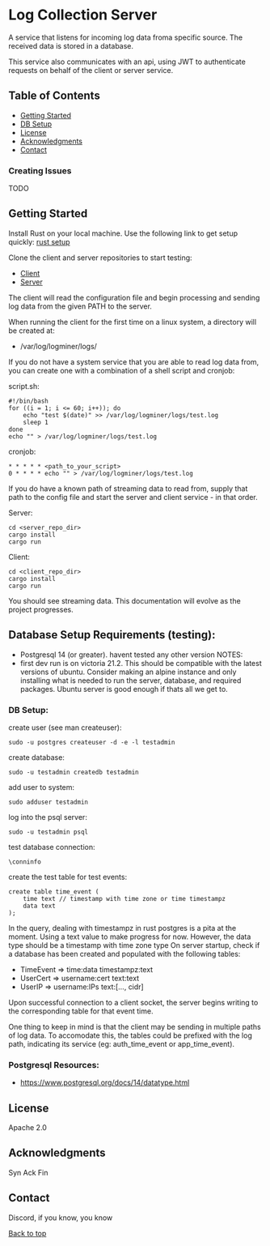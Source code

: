 # Log Collection Server 

A service that listens for incoming log data froma specific source. The received
data is stored in a database.

This service also communicates with an api, using JWT to authenticate requests
on behalf of the client or server service.

## Table of Contents

- [Getting Started](#getting-started)
- [DB Setup](#db-setup)
- [License](#license)
- [Acknowledgments](#acknowledgments)
- [Contact](#contact)

### Creating Issues
TODO

## Getting Started
Install Rust on your local machine. Use the following link to get setup quickly:
[rust setup](https://www.rust-lang.org/tools/install)

Clone the client and server repositories to start testing:
- [Client](https://github.com/SecurityLogMiner/log-collection-client)
- [Server](https://github.com/SecurityLogMiner/log-collection-server)

The client will read the configuration file and begin processing and sending 
log data from the given PATH to the server.

When running the client for the first time on a linux system, a directory will 
be created at:
- /var/log/logminer/logs/

If you do not have a system service that you are able to read log data from, you
can create one with a combination of a shell script and cronjob:

script.sh:
```
#!/bin/bash
for ((i = 1; i <= 60; i++)); do
    echo "test $(date)" >> /var/log/logminer/logs/test.log
    sleep 1
done
echo "" > /var/log/logminer/logs/test.log
```

cronjob:
```
* * * * * <path_to_your_script>
0 * * * * echo "" > /var/log/logminer/logs/test.log
```

If you do have a known path of streaming data to read from, supply that path to
the config file and start the server and client service - in that order.

Server:
```
cd <server_repo_dir>
cargo install
cargo run
```
Client:
```
cd <client_repo_dir>
cargo install
cargo run
```

You should see streaming data. This documentation will evolve as the project
progresses.

## Database Setup Requirements (testing):
- Postgresql 14 (or greater). havent tested any other version
NOTES:
- first dev run is on victoria 21.2. This should be compatible with the latest
  versions of ubuntu. Consider making an alpine instance and only installing 
  what is needed to run the server, database, and required packages. Ubuntu
  server is good enough if thats all we get to.

### DB Setup:

create user (see man createuser):
```
sudo -u postgres createuser -d -e -l testadmin
```

create database:
```
sudo -u testadmin createdb testadmin
```

add user to system:
```
sudo adduser testadmin
```

log into the psql server:
```
sudo -u testadmin psql
```

test database connection:
```
\conninfo
```
create the test table for test events:
```
create table time_event (
    time text // timestamp with time zone or time timestampz
    data text
);
```
In the query, dealing with timestampz in rust postgres is a pita at the moment.
Using a text value to make progress for now. However, the data type should be a
timestamp with time zone type
On server startup, check if a database has been created and populated with the 
following tables:
- TimeEvent => time:data             timestampz:text
- UserCert  => username:cert         text:text
- UserIP    => username:IPs          text:[..., cidr] 

Upon successful connection to a client socket, the server begins writing to 
the corresponding table for that event time.

One thing to keep in mind is that the client may be sending in multiple paths
of log data. To accomodate this, the tables could be prefixed with the log path,
indicating its service (eg: auth_time_event or app_time_event).

### Postgresql Resources: 
- https://www.postgresql.org/docs/14/datatype.html

## License
Apache 2.0

## Acknowledgments
Syn Ack Fin

## Contact
Discord, if you know, you know

[Back to top](#table-of-contents)



